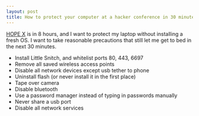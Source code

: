 ```yaml
---
layout: post
title: How to protect your computer at a hacker conference in 30 minutes or less
---
```


[HOPE X](x.hope.net) is in 8 hours, and I want to protect my laptop without installing a fresh OS.
I want to take reasonable precautions that still let me get to bed in the next 30 minutes.

  * Install Little Snitch, and whitelist ports 80, 443, 6697
  * Remove all saved wireless access points
  * Disable all network devices except usb tether to phone
  * Uninstall flash (or never install it in the first place)
  * Tape over camera
  * Disable bluetooth
  * Use a password manager instead of typing in passwords manually
  * Never share a usb port
  * Disable all network services
